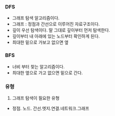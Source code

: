 ### DFS

* 그래프 탐색 알고리즘이다. 
* 그래프 : 정점과 간선으로 이루어진 자료구조이다.
* 깊이 우선 탐색이다. 말 그대로 깊이부터 먼저 탐색한다. 
* 깊이부터 내 아래에 있는 노드부터 확인하게 된다. 
* 최대한 밑으로 가보고 없으면 옆 

### BFS 
* 너비 부터 찾는 알고리즘이다. 
* 최대한 옆으로 가고 없으면 밑으로 간다. 

### 유형 

1. 그래프 탐색이 필요한 유형 
* 정점. 노드. 간선.엣지.연결.네트워크.그래프 












